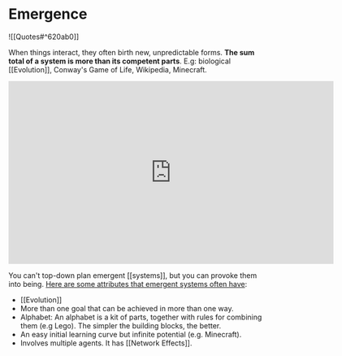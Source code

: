 # Emergence

![[Quotes#^620ab0]]

When things interact, they often birth new, unpredictable forms. **The sum total of a system is more than its competent parts**. E.g: biological [[Evolution]], Conway's Game of Life, Wikipedia, Minecraft.

<iframe width="640" height="360" src="https://www.youtube.com/embed/o_ZuWbX-CyE" title="YouTube video player" frameborder="0" allow="accelerometer; autoplay; clipboard-write; encrypted-media; gyroscope; picture-in-picture" allowfullscreen></iframe>

You can't top-down plan emergent [[systems]], but you can provoke them into being. [Here are some attributes that emergent systems often have](http://gordonbrander.com/pattern/provoking-emergence/):

- [[Evolution]]
- More than one goal that can be achieved in more than one way.
- Alphabet: An alphabet is a kit of parts, together with rules for combining them (e.g Lego). The simpler the building blocks, the better.
- An easy initial learning curve but infinite potential (e.g. Minecraft).
- Involves multiple agents. It has [[Network Effects]].
